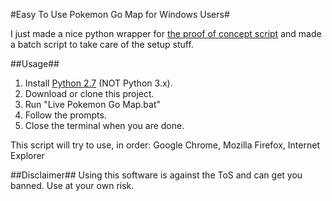 #Easy To Use Pokemon Go Map for Windows Users#

I just made a nice python wrapper for [the proof of concept script](https://github.com/AHAAAAAAA/PokemonGo-Map) and made a batch script to take care of the setup stuff.

##Usage##
1. Install [Python 2.7](https://www.python.org/) (NOT Python 3.x).
2. Download or clone this project.
3. Run "Live Pokemon Go Map.bat"
4. Follow the prompts.
5. Close the terminal when you are done.

This script will try to use, in order: Google Chrome, Mozilla Firefox, Internet Explorer

##Disclaimer##
Using this software is against the ToS and can get you banned. Use at your own risk.
